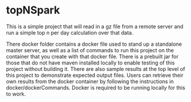 # topNSpark


This is a simple project that will read in a gz file from a remote server and run a simple top n per day calculation over that data.

There docker folder contains a docker file used to stand up a standalone master server, as well as a list of commands to run this project on the container that you create with that docker file. There is a prebuilt jar for those that do not have maven installed locally to enable testing of this project without building it. There are also sample results at the top level of this project to demonstrate expected output files. Users can retrieve their own results from the docker container by following the instructions in docker/dockerCommands. Docker is required to be running locally for this to work. 
